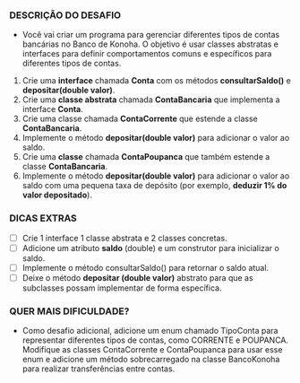 ### DESCRIÇÃO DO DESAFIO

- Você vai criar um programa para gerenciar diferentes tipos de contas bancárias no Banco de Konoha. O objetivo é usar
classes abstratas e interfaces para definir comportamentos comuns e específicos para diferentes tipos de contas.

1. Crie uma **interface** chamada **Conta** com os métodos **consultarSaldo()** e **depositar(double valor)**.
2. Crie uma **classe abstrata** chamada **ContaBancaria** que implementa a interface **Conta**.
3. Crie uma classe chamada **ContaCorrente** que estende a classe **ContaBancaria**.
4. Implemente o método **depositar(double valor)** para adicionar o valor ao saldo.
5. Crie uma **classe** chamada **ContaPoupanca** que também estende a classe **ContaBancaria**.
6. Implemente o método **depositar(double valor)** para adicionar o valor ao saldo com uma pequena taxa de depósito (por
   exemplo, **deduzir 1% do valor depositado**).

### DICAS EXTRAS

- [ ] Crie 1 interface 1 classe abstrata e 2 classes concretas.
- [ ] Adicione um atributo **saldo** (double) e um construtor para inicializar o saldo.
- [ ] Implemente o método consultarSaldo() para retornar o saldo atual.
- [ ] Deixe o método **depositar (double valor)** abstrato para que as subclasses possam implementar de forma específica.

### QUER MAIS DIFICULDADE?

- Como desafio adicional, adicione um enum chamado TipoConta para representar diferentes tipos de contas, como CORRENTE e
POUPANCA. Modifique as classes ContaCorrente e ContaPoupanca para usar esse enum e adicione um método sobrecarregado na
classe BancoKonoha para realizar transferências entre contas.